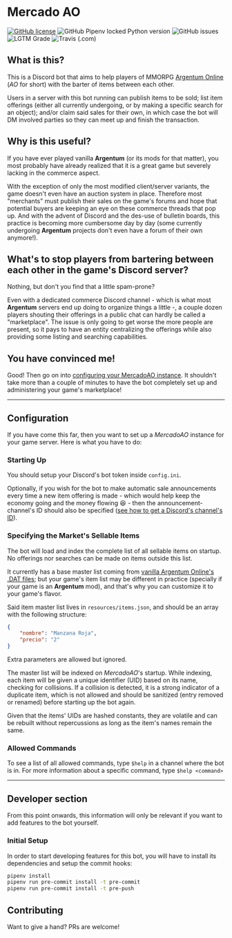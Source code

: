 # Mercado AO

[![GitHub license](https://img.shields.io/github/license/DazedNConfused-/MercadoAO?style=flat-square)](https://github.com/DazedNConfused-/MercadoAO/blob/master/LICENSE)
![GitHub Pipenv locked Python version](https://img.shields.io/github/pipenv/locked/python-version/DazedNConfused-/MercadoAO?style=flat-square)
![GitHub issues](https://img.shields.io/github/issues/DazedNConfused-/MercadoAO?style=flat-square)
![LGTM Grade](https://img.shields.io/lgtm/grade/python/github/DazedNConfused-/MercadoAO?style=flat-square)
![Travis (.com)](https://img.shields.io/travis/com/DazedNConfused-/MercadoAO?style=flat-square)

## What is this?

This is a Discord bot that aims to help players of MMORPG [Argentum Online](https://es.wikipedia.org/wiki/Argentum_Online) (_AO_ for short) with the barter of items between each other. 

Users in a server with this bot running can publish items to be sold; list item offerings (either all currently undergoing, or by making a specific search for an object); and/or claim said sales for their own, in which case the bot will DM involved parties so they can meet up and finish the transaction.

## Why is this useful?

If you have ever played vanilla **Argentum** (or its mods for that matter), you most probably have already realized that it is a great game but severely lacking in the commerce aspect. 

With the exception of only the most modified client/server variants, the game doesn't even have an auction system in place. Therefore most "merchants" must publish their sales on the game's forums and hope that potential buyers are keeping an eye on these commerce threads that pop up. And with the advent of Discord and the des-use of bulletin boards, this practice is becoming more cumbersome day by day (some currently undergoing **Argentum** projects don't even have a forum of their own anymore!).

## What's to stop players from bartering between each other in the game's Discord server? 

Nothing, but don't you find that a little spam-prone?

Even with a dedicated commerce Discord channel - which is what most **Argentum** servers end up doing to organize things a little -, a couple dozen players shouting their offerings in a public chat can hardly be called a "marketplace". The issue is only going to get worse the more people are present, so it pays to have an entity centralizing the offerings while also providing some listing and searching capabilities.

## You have convinced me!

Good! Then go on into [configuring your MercadoAO instance](#configuration). It shouldn't take more than a couple of minutes to have the bot completely set up and administering your game's marketplace!

---

## Configuration

If you have come this far, then you want to set up a _MercadoAO_ instance for your game server. Here is what you have to do:

### Starting Up

You should setup your Discord's bot token inside `config.ini`. 

Optionally, if you wish for the bot to make automatic sale announcements every time a new item offering is made - which would help keep the economy going and the money flowing :laughing: - then the announcement-channel's ID should also be specified ([see how to get a Discord's channel's ID](https://github.com/Chikachi/DiscordIntegration/wiki/How-to-get-a-token-and-channel-ID-for-Discord)).

### Specifying the Market's Sellable Items

The bot will load and index the complete list of all sellable items on startup. No offerings nor searches can be made on items outside this list.
 
It currently has a base master list coming from [vanilla Argentum Online's .DAT files](https://www.comunidadargentum.com/manual/?seccion=dat_viewer_items); but your game's item list may be different in practice (specially if your game is an **Argentum** mod), and that's why you can customize it to your game's flavor. 

Said item master list lives in `resources/items.json`, and should be an array with the following structure:

```json
{
    "nombre": "Manzana Roja",
    "precio": "2"
}
```

Extra parameters are allowed but ignored. 

The master list will be indexed on _MercadoAO_'s startup. While indexing, each item will be given a unique identifier (UID) based on its name, checking for collisions. If a collision is detected, it is a strong indicator of a duplicate item, which is not allowed and should be sanitized (entry removed or renamed) before starting up the bot again.

Given that the items' UIDs are hashed constants, they are volatile and can be rebuilt without repercussions as long as the item's names remain the same.

### Allowed Commands

To see a list of all allowed commands, type `$help` in a channel where the bot is in. For more information about a specific command, type `$help <command>`

---

## Developer section

From this point onwards, this information will only be relevant if you want to add features to the bot yourself.

### Initial Setup

In order to start developing features for this bot, you will have to install its dependencies and setup the commit hooks:

```bash
pipenv install
pipenv run pre-commit install -t pre-commit
pipenv run pre-commit install -t pre-push
```

## Contributing

Want to give a hand? PRs are welcome!